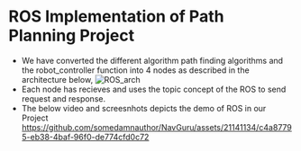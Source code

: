 # ROS Implementation of Path Planning Project

- We have converted the different algorithm path finding algorithms and the robot_controller function into 4 nodes as described in the architecture below,
  ![ROS_arch](https://github.com/somedamnauthor/NavGuru/assets/21141134/fdfedfc3-877f-4a94-ad3b-43adc97bf435)
- Each node has recieves and uses the topic concept of the ROS to send request and response.
- The below video and screesnhots depicts the demo of ROS in our Project
  https://github.com/somedamnauthor/NavGuru/assets/21141134/c4a87795-eb38-4baf-96f0-de774cfd0c72

